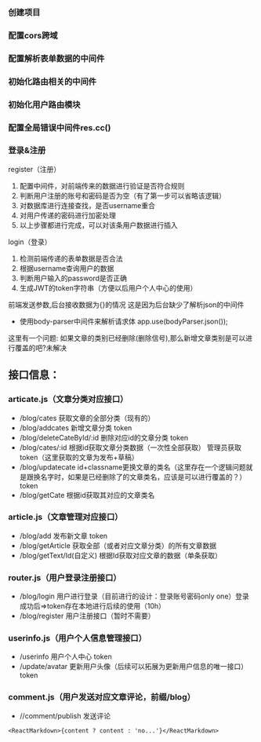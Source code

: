 ### 创建项目

### 配置cors跨域

### 配置解析表单数据的中间件

### 初始化路由相关的中间件

### 初始化用户路由模块

### 配置全局错误中间件res.cc()



### 登录&注册

register（注册）

1. 配置中间件，对前端传来的数据进行验证是否符合规则
2. 判断用户注册的账号和密码是否为空（有了第一步可以省略该逻辑）
3. 对数据库进行连接查找，是否username重合
4. 对用户传递的密码进行加密处理
5. 以上步骤都进行完成，可以对该条用户数据进行插入

login（登录）

1. 检测前端传递的表单数据是否合法
2. 根据username查询用户的数据
3. 判断用户输入的password是否正确
4. 生成JWT的token字符串（方便以后用户个人中心的使用）


前端发送参数,后台接收数据为{}的情况
这是因为后台缺少了解析json的中间件

- 使用body-parser中间件来解析请求体
  app.use(bodyParser.json());

这里有一个问题:
如果文章的类别已经删除(删除信号),那么新增文章类别是可以进行覆盖的吧?未解决


## 接口信息：

### articate.js（文章分类对应接口）

- /blog/cates 获取文章的全部分类（现有的）
- /blog/addcates 新增文章分类 token
- /blog/deleteCateById/:id 删除对应id的文章分类 token
- /blog/cates/:id 根据id获取文章分类数据（一次性全部获取） 管理员获取 token（这里获取的文章为发布+草稿）
- /blog/updatecate id+classname更换文章的类名（这里存在一个逻辑问题就是跟换名字时，如果是已经删除了的文章类名，应该是可以进行覆盖的？） token
- /blog/getCate 根据id获取其对应的文章类名

### article.js（文章管理对应接口）

- /blog/add 发布新文章 token
- /blog/getArticle 获取全部（或者对应文章分类）的所有文章数据
- /blog/getText/Id(自定义) 根据Id获取对应文章的数据（单条获取）

### router.js（用户登录注册接口）

- /blog/login 用户进行登录（目前进行的设计：登录账号密码only one）登录成功后=>token存在本地进行后续的使用（10h）
- /blog/register 用户注册接口（暂时不需要）

### userinfo.js（用户个人信息管理接口）

- /userinfo 用户个人中心 token
- /update/avatar 更新用户头像（后续可以拓展为更新用户信息的唯一接口）token


### comment.js（用户发送对应文章评论，前缀/blog）

- //comment/publish 发送评论

`<ReactMarkdown>{content ? content : 'no...'}</ReactMarkdown>`

  